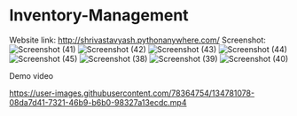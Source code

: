 # Inventory-Management
Website link: http://shrivastavyash.pythonanywhere.com/
Screenshot:
![Screenshot (41)](https://user-images.githubusercontent.com/78364754/134780622-18bcae08-47ee-4123-a047-93fb89ab4bbe.png)
![Screenshot (42)](https://user-images.githubusercontent.com/78364754/134780624-3886ab93-a9e1-4b90-b696-ee212e95a17b.png)
![Screenshot (43)](https://user-images.githubusercontent.com/78364754/134780625-54b86f20-0a2e-4aa8-95f6-e1755c62093e.png)
![Screenshot (44)](https://user-images.githubusercontent.com/78364754/134780627-6a5d0a32-78da-4d2f-9404-fa3abc258697.png)
![Screenshot (45)](https://user-images.githubusercontent.com/78364754/134780629-10881360-7a3b-4426-af7c-5d07259df62c.png)
![Screenshot (38)](https://user-images.githubusercontent.com/78364754/134780633-a044c79c-e764-479b-80b3-01773f43ec11.png)
![Screenshot (39)](https://user-images.githubusercontent.com/78364754/134780635-88c6fe85-abcc-45ba-8aa5-87ae42ce125c.png)
![Screenshot (40)](https://user-images.githubusercontent.com/78364754/134780637-3a16336b-94cc-4326-abc0-3d9f9b83a825.png)

Demo video



https://user-images.githubusercontent.com/78364754/134781078-08da7d41-7321-46b9-b6b0-98327a13ecdc.mp4


